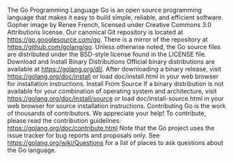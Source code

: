 The Go Programming Language Go is an open source programming language that makes it easy to build simple, reliable, and efficient software. Gopher image by Renee French, licensed under Creative Commons 3.0 Attributions license. Our canonical Git repository is located at https://go.googlesource.com/go. There is a mirror of the repository at https://github.com/golang/go. Unless otherwise noted, the Go source files are distributed under the BSD-style license found in the LICENSE file. Download and Install Binary Distributions Official binary distributions are available at https://golang.org/dl/. After downloading a binary release, visit https://golang.org/doc/install or load doc/install.html in your web browser for installation instructions. Install From Source If a binary distribution is not available for your combination of operating system and architecture, visit https://golang.org/doc/install/source or load doc/install-source.html in your web browser for source installation instructions. Contributing Go is the work of thousands of contributors. We appreciate your help! To contribute, please read the contribution guidelines: https://golang.org/doc/contribute.html Note that the Go project uses the issue tracker for bug reports and proposals only. See https://golang.org/wiki/Questions for a list of places to ask questions about the Go language.